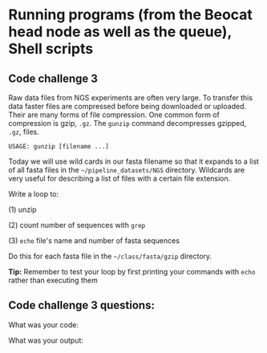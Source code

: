 Running programs (from the Beocat head node as well as the queue), Shell scripts
================================================================================

## Code challenge 3

Raw data files from NGS experiments are often very large. To transfer this data faster files are compressed before being downloaded or uploaded. Their are many forms of file compression. One common form of compression is gzip, `.gz`. The `gunzip` command decompresses gzipped, `.gz`, files.

    USAGE: gunzip [filename ...]

Today we will use wild cards in our fasta filename so that it expands to a list of all fasta files in the `~/pipeline_datasets/NGS` directory. Wildcards are very useful for describing a list of files with a certain file extension. 
 
Write a loop to:

(1) unzip 

(2) count number of sequences with `grep`

(3) `echo` file's name and number of fasta sequences

Do this for each fasta file in the `~/class/fasta/gzip` directory.

**Tip:** Remember to test your loop by first printing your commands with `echo` rather than executing them
 
## Code challenge 3 questions:

What was your code:

What was your output:
 
